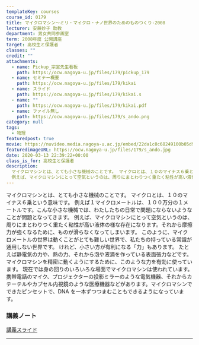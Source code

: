 ```yaml
---
templateKey: courses
course_id: 0179
title: マイクロマシン〜ミリ・マイクロ・ナノ世界のためのものつくり-2008
lecturer: 安藤妙子 助教
department: 男女共同参画室
term: 2008年度 公開講座
target: 高校生と保護者
classes: ""
credit: ""
attachments:
  - name: Pickup_宗宮先生看板
    path: https://ocw.nagoya-u.jp/files/179/pickup_179
  - name: セミナー概要
    path: https://ocw.nagoya-u.jp/files/179/kikai
  - name: スライド
    path: https://ocw.nagoya-u.jp/files/179/kikai.s
  - name: ""
    path: https://ocw.nagoya-u.jp/files/179/kikai.pdf
  - name: ファイル無し
    path: https://ocw.nagoya-u.jp/files/179/s_ando.png
category: null
tags:
  - 物理
featuredpost: true
movie: https://nuvideo.media.nagoya-u.ac.jp/embed/22da1c8c68249100b05d9c602ed8664117c2927e
featuredimageURL: https://ocw.nagoya-u.jp/files/179/s_ando.jpg
date: 2020-03-13 22:39:22+00:00
class_is_for: 高校生と保護者
description:
  マイクロマシンとは、とても小さな機械のことです。 マイクロとは、１０のマイナス６乗という意味です。  　例えば１マイクロメートルは、１００万分の１メートルです。こんな小さな機械では、わたしたちの日常で問題にならないようなことが問題となってきます。
  例えば、マイクロマシンにとって空気というのは、周りにまとわりつく重たく粘性が高い液体の様な存在になります。それから摩擦力が強くなるために ....
---
```


マイクロマシンとは、とても小さな機械のことです。 マイクロとは、１０のマイナス６乗という意味です。 例えば１マイクロメートルは、１００万分の１メートルです。こんな小さな機械では、わたしたちの日常で問題にならないようなことが問題となってきます。 例えば、マイクロマシンにとって空気というのは、周りにまとわりつく重たく粘性が高い液体の様な存在になります。それから摩擦力が強くなるために、ものが滑らなくなってしまいます。 このように、マイクロメートルの世界は動くことがとても難しい世界で、私たちの持っている常識が通用しない世界です。 けれど、小さい方が有利になる「力」もあります。 たとえば静電気の力や、熱の力、それから泡や液滴を作っている表面張力などです。マイクロマシンを精密に動くようにするために、このような力を有効に使っています。 現在では身の回りのいろいろな場面でマイクロマシンは使われています。 携帯電話のマイク、プロジェクターの投影ミラーのような電気機器、それからカテーテルやカプセル内視鏡のような医療機器などがあります。マイクロマシンでできたピンセットで、DNA を一本ずつつまむこともできるようになっています。

### 講義ノート

[講義スライド](https://ocw.nagoya-u.jp/files/179/kikai.pdf)

---
